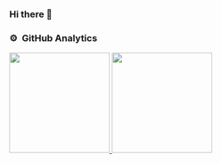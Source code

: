 ### Hi there 👋
### ⚙️ &nbsp;GitHub Analytics

<p align="left">
    <a href="https://github.com/demetrius-mp">
    <img height="180em" src="https://github-readme-stats-eight-theta.vercel.app/api?username=demetrius-mp&show_icons=true&theme=radical&include_all_commits=true&count_private=true"/>
    <img height="180em" src="https://github-readme-stats-eight-theta.vercel.app/api/top-langs/?username=demetrius-mp&layout=compact&custom_title&langs_count=8&theme=radical"/>
    </a>
</p>
